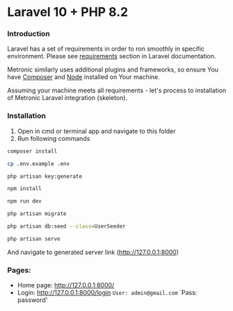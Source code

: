 # Laravel 10 + PHP 8.2

### Introduction
Laravel has a set of requirements in order to ron smoothly in specific environment. Please see [requirements](https://laravel.com/docs/7.x#server-requirements) section in Laravel documentation.

Metronic similarly uses additional plugins and frameworks, so ensure You have [Composer](https://getcomposer.org/) and [Node](https://nodejs.org/) installed on Your machine.

Assuming your machine meets all requirements - let's process to installation of Metronic Laravel integration (skeleton).

### Installation
1. Open in cmd or terminal app and navigate to this folder
2. Run following commands

```bash
composer install
```

```bash
cp .env.example .env
```

```bash
php artisan key:generate
```

```bash
npm install
```

```bash
npm run dev
```

```bash
php artisan migrate
```

```bash
php artisan db:seed --class=UserSeeder
```

```bash
php artisan serve
```

And navigate to generated server link (http://127.0.0.1:8000)

### Pages:

* Home page: http://127.0.0.1:8000/
* Login: http://127.0.0.1:8000/login
  `User: admin@gmail.com`
  `Pass: password'
